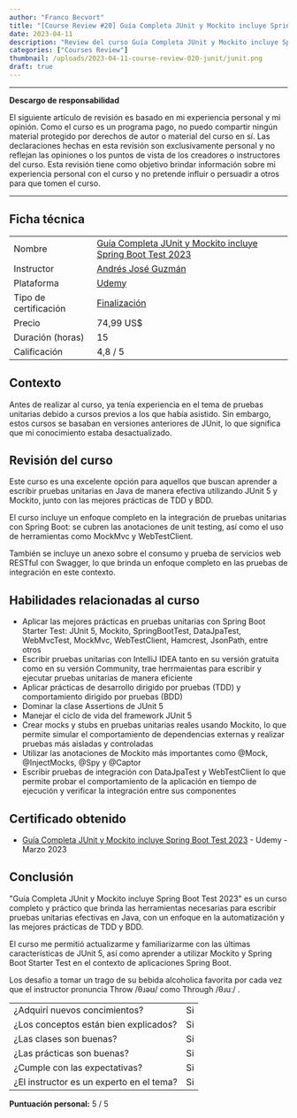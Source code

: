 ```yaml
---
author: "Franco Becvort"
title: "[Course Review #20] Guía Completa JUnit y Mockito incluye Spring Boot Test 2023"
date: 2023-04-11
description: "Review del curso Guía Completa JUnit y Mockito incluye Spring Boot Test 2023"
categories: ["Courses Review"]
thumbnail: /uploads/2023-04-11-course-review-020-junit/junit.png
draft: true
---
```


---

**Descargo de responsabilidad**

El siguiente artículo de revisión es basado en mi experiencia personal y mi opinión. Como el curso es un programa pago, no puedo compartir ningún material protegido por derechos de autor o material del curso en sí. Las declaraciones hechas en esta revisión son exclusivamente personal y no reflejan las opiniones o los puntos de vista de los creadores o instructores del curso. Esta revisión tiene como objetivo brindar información sobre mi experiencia personal con el curso y no pretende influir o persuadir a otros para que tomen el curso.

---

## Ficha técnica

|                       |                                                                                                                                                                                                                    |
| --------------------- | ------------------------------------------------------------------------------------------------------------------------------------------------------------------------------------------------------------------ |
| Nombre                | [Guía Completa JUnit y Mockito incluye Spring Boot Test 2023](https://www.udemy.com/course/curso-completo-junit-mockito-spring-boot-test/)                                                                         |
| Instructor            | [Andrés José Guzmán](https://www.linkedin.com/in/andresguzf/)                                                                                                                                                      |
| Plataforma            | [Udemy](https://www.udemy.com/)                                                                                                                                                                                    |
| Tipo de certificación | [Finalización](https://support.udemy.com/hc/es/sections/360011037194-Certificados-de-finalizaci%C3%B3n#:~:text=Los%20certificados%20de%20finalizaci%C3%B3n%20sirven,certificados%20no%20tienen%20validez%20legal.) |
| Precio                | 74,99 US$                                                                                                                                                                                                          |
| Duración \(horas\)    | 15                                                                                                                                                                                                                 |
| Calificación          | 4,8 / 5                                                                                                                                                                                                            |

## Contexto

Antes de realizar al curso, ya tenía experiencia en el tema de pruebas unitarias debido a cursos previos a los que había asistido. Sin embargo, estos cursos se basaban en versiones anteriores de JUnit, lo que significa que mi conocimiento estaba desactualizado.

## Revisión del curso

Este curso es una excelente opción para aquellos que buscan aprender a escribir pruebas unitarias en Java de manera efectiva utilizando JUnit 5 y Mockito, junto con las mejores prácticas de TDD y BDD.

El curso incluye un enfoque completo en la integración de pruebas unitarias con Spring Boot: se cubren las anotaciones de unit testing, así como el uso de herramientas como MockMvc y WebTestClient.

También se incluye un anexo sobre el consumo y prueba de servicios web RESTful con Swagger, lo que brinda un enfoque completo en las pruebas de integración en este contexto.

## Habilidades relacionadas al curso

- Aplicar las mejores prácticas en pruebas unitarias con Spring Boot Starter Test: JUnit 5, Mockito, SpringBootTest, DataJpaTest, WebMvcTest, MockMvc, WebTestClient, Hamcrest, JsonPath, entre otros
- Escribir pruebas unitarias con IntelliJ IDEA tanto en su versión gratuita como en su versión Community, trae herrmaientas para escribir y ejecutar pruebas unitarias de manera eficiente
- Aplicar prácticas de desarrollo dirigido por pruebas (TDD) y comportamiento dirigido por pruebas (BDD)
- Dominar la clase Assertions de JUnit 5
- Manejar el ciclo de vida del framework JUnit 5
- Crear mocks y stubs en pruebas unitarias reales usando Mockito, lo que permite simular el comportamiento de dependencias externas y realizar pruebas más aisladas y controladas
- Utilizar las anotaciones de Mockito más importantes como @Mock, @InjectMocks, @Spy y @Captor
- Escribir pruebas de integración con DataJpaTest y WebTestClient lo que permite probar el comportamiento de la aplicación en tiempo de ejecución y verificar la integración entre sus componentes

## Certificado obtenido

- [Guía Completa JUnit y Mockito incluye Spring Boot Test 2023](https://udemy-certificate.s3.amazonaws.com/pdf/UC-9eac9747-882e-47b5-bc94-2c8007fd15b6.pdf) - Udemy - Marzo 2023

## Conclusión

"Guía Completa JUnit y Mockito incluye Spring Boot Test 2023" es un curso completo y práctico que brinda las herramientas necesarias para escribir pruebas unitarias efectivas en Java, con un enfoque en la automatización y las mejores prácticas de TDD y BDD.

El curso me permitió actualizarme y familiarizarme con las últimas características de JUnit 5, así como aprender a utilizar Mockito y Spring Boot Starter Test en el contexto de aplicaciones Spring Boot.

Los desafio a tomar un trago de su bebida alcoholica favorita por cada vez que el instructor pronuncia Throw /θɹəʊ/ como Through /θɹuː/ .

|                                          |     |
| ---------------------------------------- | --- |
| ¿Adquirí nuevos concimientos?            | Si  |
| ¿Los conceptos están bien explicados?    | Si  |
| ¿Las clases son buenas?                  | Si  |
| ¿Las prácticas son buenas?               | Si  |
| ¿Cumple con las expectativas?            | Si  |
| ¿El instructor es un experto en el tema? | Si  |

**Puntuación personal:** 5 / 5

